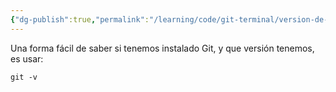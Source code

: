 ```yaml
---
{"dg-publish":true,"permalink":"/learning/code/git-terminal/version-de-git/","created":"2024-03-27T16:18","updated":"2024-03-27T16:51"}
---
```


Una forma fácil de saber si tenemos instalado Git, y que versión tenemos, es usar:
```shell
git -v
```
